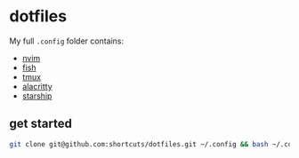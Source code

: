 # dotfiles

My full `.config` folder contains:
- [nvim](https://github.com/shortcuts/dotfiles/tree/main/nvim)
- [fish](https://github.com/shortcuts/dotfiles/tree/main/fish)
- [tmux](https://github.com/shortcuts/dotfiles/tree/main/tmux)
- [alacritty](https://github.com/shortcuts/dotfiles/tree/main/alacritty)
- [starship](https://github.com/shortcuts/dotfiles/blob/main/starship.toml)

## get started

```bash
git clone git@github.com:shortcuts/dotfiles.git ~/.config && bash ~/.config/install.sh
```
